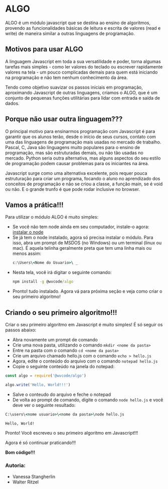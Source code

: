 # ALGO

ALGO é um módulo javascript que se destina ao ensino de algoritmos, provendo as funcionalidades básicas de leitura e escrita de valores (read e write) de maneira similar a outras linguagens de programação.

## Motivos para usar ALGO

A linguagem Javascript em toda a sua versatilidade e poder, torna algumas tarefas mais simples - como ler valores do teclado ou escrever rapidamente valores na tela - um pouco complicadas demais para quem está iniciando na programação e não tem nenhum conhecimento da área.

Tendo como objetivo suavizar os passos iniciais em programação, aproximando Javascript de outras linguagens, criamos o ALGO, que é um conjunto de pequenas funções utilitárias para lidar com entrada e saída de dados.

## Porque não usar outra linguagem???

O principal motivo para ensinarmos programação com Javascript é para garantir que os alunos terão, desde o início de seus cursos, contato com uma das linguagens de programação mais usadas no mercado de trabalho. Pascal, C, Java são linguagens muito populares para o ensino de programação, mas são estruturadas demais, ou não tão usadas no mercado. Python seria outra alternativa, mas alguns aspectos do seu estilo de programação podem causar problemas para os iniciantes na área.

Javascript surge como uma alternativa excelente, pois requer pouca estruturação para criar um programa, focando o aluno no aprendizado dos conceitos de programação e não se criou a classe, a função main, se é void ou não. E o grande trunfo é que pode rodar inclusive no browser.

## Vamos a prática!!!

Para utilizar o módulo ALGO é muito simples:

- Se você não tem node ainda em seu computador, instale-o agora: [instalar o node](https://nodejs.org/pt-br/)
- Se já tem o node instalado, agora só precisa instalar o módulo. Para isso, abra um prompt de MSDOS (no Windows) ou um terminal (linux ou mac). É aquela telinha geralmente preta que tem uma linha mais ou menos assim:
  ```cmd
  c:\Users\<Nome do Usuario>\ _
  ```
- Nesta tela, você irá digitar o seguinte comando:
  ```cmd
  npm install -g @wvcode/algo
  ```
- Pronto! tudo instalado. Agora vá para próxima seção e veja como criar o seu primeiro algoritmo!

## Criando o seu primeiro algoritmo!!!

Criar o seu primeiro algoritmo em Javascript é muito simples! É só seguir os passos abaixo:

- Abra novamente um prompt de comando
- Crie uma nova pasta, utilizando o comando `mkdir <nome da pasta>`
- Entre na pasta com o comando `cd <nome da pasta>`
- Crie um arquivo chamado hello.js com o comando `echo > hello.js`
- Agora, edite o conteúdo do arquivo com o comando `notepad hello.js`
- Copie o seguinte conteúdo na janela do notepad:

```javascript
const algo = require('@wvcode/algo')

algo.write('Hello, World!!!')
```

- Salve o conteudo do arquivo e feche o notepad
- De volta ao prompt de comando, digite o comando `node hello.js` e você deve ver o seguinte resultado:

```cmd
C:\users\<nome usuario>\<nome da pasta>\node hello.js

Hello, World!

```

Pronto! Você escreveu o seu primeiro algoritmo em Javascript!!!

Agora é só continuar praticando!!!

**Bom código!!!**

### Autoria:

- Vanessa Stangherlin
- Walter Ritzel
